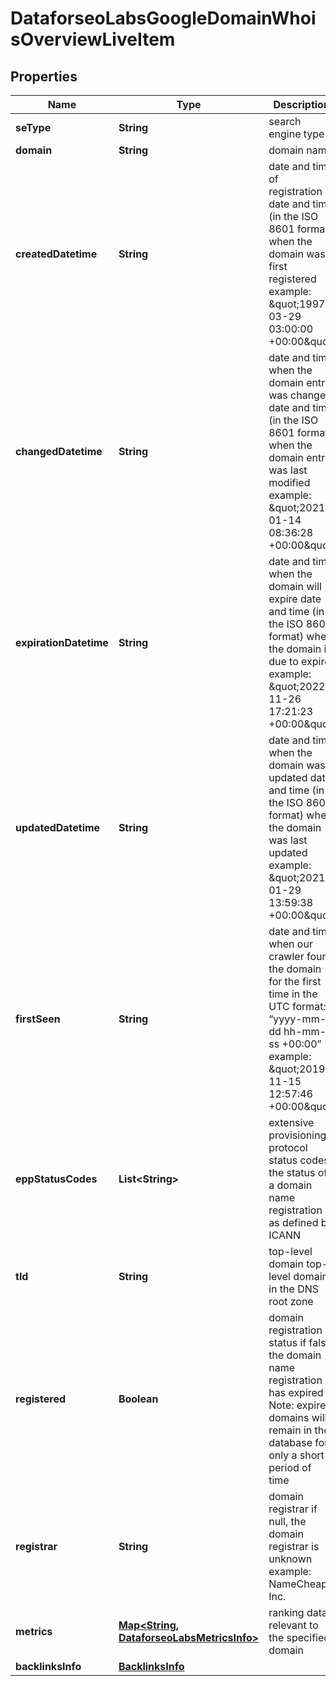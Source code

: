 

# DataforseoLabsGoogleDomainWhoisOverviewLiveItem


## Properties

| Name | Type | Description | Notes |
|------------ | ------------- | ------------- | -------------|
|**seType** | **String** | search engine type |  [optional] |
|**domain** | **String** | domain name |  [optional] |
|**createdDatetime** | **String** | date and time of registration date and time (in the ISO 8601 format) when the domain was first registered example: \&quot;1997-03-29 03:00:00 +00:00\&quot; |  [optional] |
|**changedDatetime** | **String** | date and time when the domain entry was changed date and time (in the ISO 8601 format) when the domain entry was last modified example: \&quot;2021-01-14 08:36:28 +00:00\&quot; |  [optional] |
|**expirationDatetime** | **String** | date and time when the domain will expire date and time (in the ISO 8601 format) when the domain is due to expire example: \&quot;2022-11-26 17:21:23 +00:00\&quot; |  [optional] |
|**updatedDatetime** | **String** | date and time when the domain was updated date and time (in the ISO 8601 format) when the domain was last updated example: \&quot;2021-01-29 13:59:38 +00:00\&quot; |  [optional] |
|**firstSeen** | **String** | date and time when our crawler found the domain for the first time in the UTC format: “yyyy-mm-dd hh-mm-ss +00:00” example: \&quot;2019-11-15 12:57:46 +00:00\&quot; |  [optional] |
|**eppStatusCodes** | **List&lt;String&gt;** | extensive provisioning protocol status codes the status of a domain name registration as defined by ICANN |  [optional] |
|**tld** | **String** | top-level domain top-level domain in the DNS root zone |  [optional] |
|**registered** | **Boolean** | domain registration status if false, the domain name registration has expired Note: expired domains will remain in the database for only a short period of time |  [optional] |
|**registrar** | **String** | domain registrar if null, the domain registrar is unknown example: NameCheap, Inc. |  [optional] |
|**metrics** | [**Map&lt;String, DataforseoLabsMetricsInfo&gt;**](DataforseoLabsMetricsInfo.md) | ranking data relevant to the specified domain |  [optional] |
|**backlinksInfo** | [**BacklinksInfo**](BacklinksInfo.md) |  |  [optional] |



